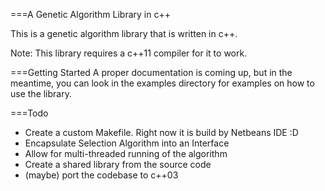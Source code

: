 ===A Genetic Algorithm Library in c++

This is a genetic algorithm library that is written in c++.

Note: This library requires a c++11 compiler for it to work.

===Getting Started
A proper documentation is coming up, but in the meantime, you can look in the examples directory for examples on how to use the library.

===Todo
- Create a custom Makefile. Right now it is build by Netbeans IDE :D
- Encapsulate Selection Algorithm into an Interface
- Allow for multi-threaded running of the algorithm
- Create a shared library from the source code
- (maybe) port the codebase to c++03
